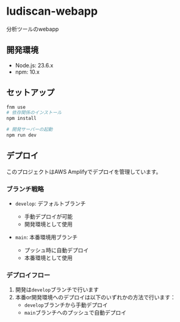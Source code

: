 # ludiscan-webapp

分析ツールのwebapp

## 開発環境

- Node.js: 23.6.x
- npm: 10.x

## セットアップ

```bash
fnm use
# 依存関係のインストール
npm install

# 開発サーバーの起動
npm run dev
```

## デプロイ

このプロジェクトはAWS Amplifyでデプロイを管理しています。

### ブランチ戦略

- `develop`: デフォルトブランチ
  - 手動デプロイが可能
  - 開発環境として使用

- `main`: 本番環境用ブランチ
  - プッシュ時に自動デプロイ
  - 本番環境として使用

### デプロイフロー

1. 開発は`develop`ブランチで行います
2. 本番or開発環境へのデプロイは以下のいずれかの方法で行います：
   - `develop`ブランチから手動デプロイ
   - `main`ブランチへのプッシュで自動デプロイ
